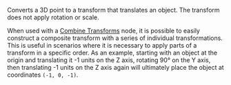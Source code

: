 Converts a 3D point to a transform that translates an object.  The transform does not apply rotation or scale.

When used with a [Combine Transforms](vuo-node://vuo.transform.combine) node, it is possible to easily construct a composite transform with a series of individual transformations.  This is useful in scenarios where it is necessary to apply parts of a transform in a specific order.  As an example, starting with an object at the origin and translating it -1 units on the Z axis, rotating 90° on the Y axis, then translating -1 units on the Z axis again will ultimately place the object at coordinates `(-1, 0, -1)`.
